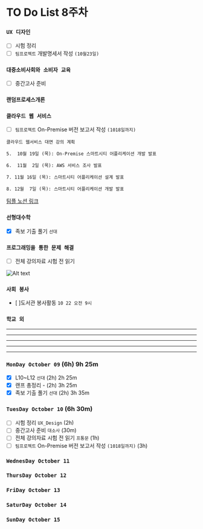 # TO Do List 8주차

### `UX 디자인` 
- [ ] 시험 정리
- [ ] `팀프로젝트` 개발명세서 작성 `(10월23일)`

### `대중소비사회와 소비자 교육`
- [ ] 중간고사 준비

### `랜덤프로세스개론`


### `클라우드 웹 서비스`
- [ ] `팀프로젝트` On-Premise 버전 보고서 작성 `(1018일까지)`


```
클라우드 웹서비스 대면 강의 계획

5.  10월 19일 (목): On-Premise 스마트시티 어플리케이션 개발 발표

6.  11월  2일 (목): AWS 서비스 조사 발표

7. 11월 16일 (목): 스마트시티 어플리케이션 설계 발표

8. 12월  7일 (목): 스마트시티 어플리케이션 개발 발표
```
[팀플 노션 링크](https://www.notion.so/Cloud-Web-Service-Team-Project-cb7f98e2e37c43fd98b7937e0d5018c5)

### `선형대수학`
- [x] 족보 기출 풀기 `선대`

### `프로그래밍을 통한 문제 해결`
- [ ] 전체 강의자료 시험 전 읽기

![Alt text](%E1%84%91%E1%85%B3%E1%84%90%E1%85%A9%E1%86%BC%E1%84%86%E1%85%AE%E1%86%AB%E1%84%80%E1%85%A1%E1%86%BC%E1%84%8B%E1%85%B4%E1%84%80%E1%85%A8%E1%84%92%E1%85%AC%E1%86%A8%E1%84%89%E1%85%A5.png)

### `사회 봉사`
- [ ]도서관 봉사활동 `10 22 오전 9시`

### `학교 외`

---
---
---
---
---

### `MonDay October 09` (6h) 9h 25m
- [x] L10~L12 `선대` (2h) 2h 25m
- [x] 랜프 총정리       - (2h) 3h 25m
- [x] 족보 기출 풀기 `선대` (2h) 3h 35m

### `TuesDay October 10` (6h 30m)
- [ ] 시험 정리 `UX_Design`   (2h)
- [ ] 중간고사 준비 `대소사`    (30m)
- [ ] 전체 강의자료 시험 전 읽기 `프통문` (1h)
- [ ] `팀프로젝트` On-Premise 버전 보고서 작성 `(1018일까지)`   (3h)

### `WednesDay October 11` 


### `ThursDay October 12`


### `FriDay October 13`


### `SaturDay October 14`


### `SunDay October 15` 



